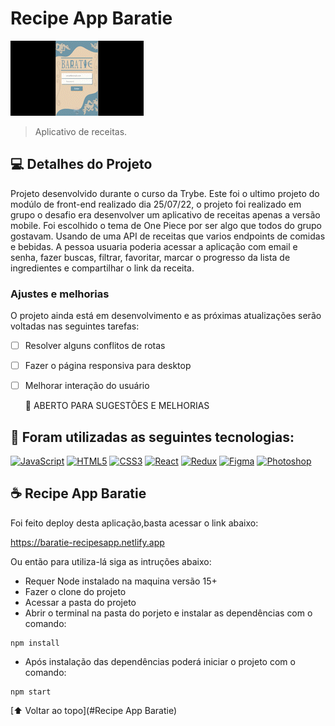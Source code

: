 # Recipe App Baratie

<!---Esses são exemplos. Veja https://shields.io para outras pessoas ou para personalizar este conjunto de escudos. Você pode querer incluir dependências, status do projeto e informações de licença aqui--->

![Project Gif](./Preview-baratie.gif)

> Aplicativo de receitas.

## 💻 Detalhes do Projeto

Projeto desenvolvido durante o curso da Trybe. Este foi o ultimo projeto do modúlo de front-end realizado dia 25/07/22, o projeto foi realizado em grupo o desafio era desenvolver um aplicativo de receitas apenas a versão mobile. Foi escolhido o tema de One Piece por ser algo que todos do grupo gostavam.
Usando de uma API de receitas que varios endpoints de comidas e bebidas. 
A pessoa usuaria poderia acessar a aplicação com email e senha, fazer buscas, filtrar, favoritar, marcar o progresso da lista de ingredientes e compartilhar o link da receita.

### Ajustes e melhorias

O projeto ainda está em desenvolvimento e as próximas atualizações serão voltadas nas seguintes tarefas:

- [ ] Resolver alguns conflitos de rotas
- [ ] Fazer o página responsiva para desktop
- [ ] Melhorar interação do usuário

  🎨 ABERTO PARA SUGESTÕES E MELHORIAS 

## 🚀 Foram utilizadas as seguintes tecnologias:

<p align="left">
<a href="https://developer.mozilla.org/en-US/docs/Web/JavaScript" target="_blank" rel="noreferrer"><img src="https://raw.githubusercontent.com/danielcranney/readme-generator/main/public/icons/skills/javascript-colored.svg" width="36" height="36" alt="JavaScript" /></a>
<a href="https://developer.mozilla.org/en-US/docs/Glossary/HTML5" target="_blank" rel="noreferrer"><img src="https://raw.githubusercontent.com/danielcranney/readme-generator/main/public/icons/skills/html5-colored.svg" width="36" height="36" alt="HTML5" /></a>
<a href="https://www.w3.org/TR/CSS/#css" target="_blank" rel="noreferrer"><img src="https://raw.githubusercontent.com/danielcranney/readme-generator/main/public/icons/skills/css3-colored.svg" width="36" height="36" alt="CSS3" /></a>
<a href="https://reactjs.org/" target="_blank" rel="noreferrer"><img src="https://raw.githubusercontent.com/danielcranney/readme-generator/main/public/icons/skills/react-colored.svg" width="36" height="36" alt="React" /></a>
<a href="https://redux.js.org/" target="_blank" rel="noreferrer"><img src="https://raw.githubusercontent.com/danielcranney/readme-generator/main/public/icons/skills/redux-colored.svg" width="36" height="36" alt="Redux" /></a>
<a href="https://www.figma.com/" target="_blank" rel="noreferrer"><img src="https://raw.githubusercontent.com/danielcranney/readme-generator/main/public/icons/skills/figma-colored.svg" width="36" height="36" alt="Figma" /></a>
<a href="https://www.adobe.com/uk/products/photoshop.html" target="_blank" rel="noreferrer"><img src="https://raw.githubusercontent.com/danielcranney/readme-generator/main/public/icons/skills/photoshop-colored.svg" width="36" height="36" alt="Photoshop" /></a>
</p>

## ☕ Recipe App Baratie

Foi feito deploy desta aplicação,basta acessar o link abaixo: 

https://baratie-recipesapp.netlify.app

Ou então para utiliza-lá siga as intruções abaixo:

* Requer Node instalado na maquina versão 15+
* Fazer o clone do projeto
* Acessar a pasta do projeto
* Abrir o terminal na pasta do porjeto e instalar as dependências com o comando: 
```
npm install
```
* Após instalação das dependências poderá iniciar o projeto com o comando: 
```
npm start
```

[⬆ Voltar ao topo](#Recipe App Baratie)<br>
